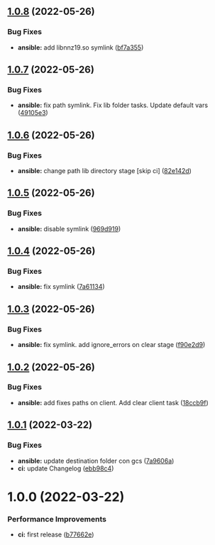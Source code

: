 ## [1.0.8](https://github.com/bydefault-cl/ansible-oracle-client/compare/v1.0.7...v1.0.8) (2022-05-26)


### Bug Fixes

* **ansible:** add libnnz19.so symlink ([bf7a355](https://github.com/bydefault-cl/ansible-oracle-client/commit/bf7a3550fd96e31fcfa124fcd39083f6d3ac6074))

## [1.0.7](https://github.com/bydefault-cl/ansible-oracle-client/compare/v1.0.6...v1.0.7) (2022-05-26)


### Bug Fixes

* **ansible:** fix path symlink. Fix lib folder tasks. Update default vars ([49105e3](https://github.com/bydefault-cl/ansible-oracle-client/commit/49105e3d91616637cd9dd0282f81011a73712ec4))

## [1.0.6](https://github.com/bydefault-cl/ansible-oracle-client/compare/v1.0.5...v1.0.6) (2022-05-26)


### Bug Fixes

* **ansible:** change path lib directory stage [skip ci] ([82e142d](https://github.com/bydefault-cl/ansible-oracle-client/commit/82e142dfa5c00fa3ee49aed6e034e9608c3ba8aa))

## [1.0.5](https://github.com/bydefault-cl/ansible-oracle-client/compare/v1.0.4...v1.0.5) (2022-05-26)


### Bug Fixes

* **ansible:** disable symlink ([969d919](https://github.com/bydefault-cl/ansible-oracle-client/commit/969d919519f17787e2559b9855ea76dbf159822b))

## [1.0.4](https://github.com/bydefault-cl/ansible-oracle-client/compare/v1.0.3...v1.0.4) (2022-05-26)


### Bug Fixes

* **ansible:** fix symlink ([7a61134](https://github.com/bydefault-cl/ansible-oracle-client/commit/7a611345ee6383e51f71d11fe5ed6fa787ade521))

## [1.0.3](https://github.com/bydefault-cl/ansible-oracle-client/compare/v1.0.2...v1.0.3) (2022-05-26)


### Bug Fixes

* **ansible:** fix symlink. add ignore_errors on clear stage ([f90e2d9](https://github.com/bydefault-cl/ansible-oracle-client/commit/f90e2d97d091838f79e2af048087ab17d77853ee))

## [1.0.2](https://github.com/bydefault-cl/ansible-oracle-client/compare/v1.0.1...v1.0.2) (2022-05-26)


### Bug Fixes

* **ansible:** add fixes paths on client. Add clear client task ([18ccb9f](https://github.com/bydefault-cl/ansible-oracle-client/commit/18ccb9f0dee7c084ec543df5d89ff5048c906419))

## [1.0.1](https://github.com/bydefault-cl/ansible-oracle-client/compare/v1.0.0...v1.0.1) (2022-03-22)


### Bug Fixes

* **ansible:** update destination folder con gcs ([7a9606a](https://github.com/bydefault-cl/ansible-oracle-client/commit/7a9606ac8b0fe7560d36cf37d5d10707fa320e54))
* **ci:** update Changelog ([ebb98c4](https://github.com/bydefault-cl/ansible-oracle-client/commit/ebb98c49897ba5002d60577417eba988f40ab7ca))

# 1.0.0 (2022-03-22)


### Performance Improvements

* **ci:** first release ([b77662e](https://github.com/bydefault-cl/ansible-oracle-client/commit/b77662e300b46c47b372753c7318e1d5017e3644))
